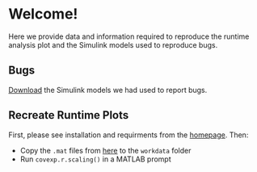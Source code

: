 # Welcome!
Here we provide data and information required to reproduce the runtime analysis plot and the Simulink models used to reproduce bugs.

## Bugs

[Download](https://drive.google.com/drive/folders/1kuJUuydsbjEO6zR-sWlW7diEAxYaqwLI?usp=sharing) the Simulink models we had used to report bugs.

## Recreate Runtime Plots

First, please see installation and requirments from the [homepage](../../). Then:

- Copy the `.mat` files from [here](https://drive.google.com/open?id=1ExFqmPXZrZcTYo6a65-xZqLJQve-PGV1) to the `workdata` folder
- Run `covexp.r.scaling()` in a MATLAB prompt 
